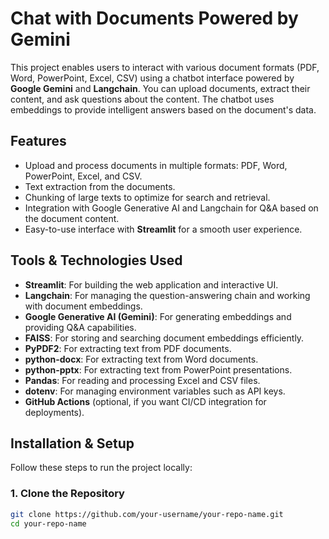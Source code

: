 # Chat with Documents Powered by Gemini

This project enables users to interact with various document formats (PDF, Word, PowerPoint, Excel, CSV) using a chatbot interface powered by **Google Gemini** and **Langchain**. You can upload documents, extract their content, and ask questions about the content. The chatbot uses embeddings to provide intelligent answers based on the document's data.

## Features
- Upload and process documents in multiple formats: PDF, Word, PowerPoint, Excel, and CSV.
- Text extraction from the documents.
- Chunking of large texts to optimize for search and retrieval.
- Integration with Google Generative AI and Langchain for Q&A based on the document content.
- Easy-to-use interface with **Streamlit** for a smooth user experience.

## Tools & Technologies Used
- **Streamlit**: For building the web application and interactive UI.
- **Langchain**: For managing the question-answering chain and working with document embeddings.
- **Google Generative AI (Gemini)**: For generating embeddings and providing Q&A capabilities.
- **FAISS**: For storing and searching document embeddings efficiently.
- **PyPDF2**: For extracting text from PDF documents.
- **python-docx**: For extracting text from Word documents.
- **python-pptx**: For extracting text from PowerPoint presentations.
- **Pandas**: For reading and processing Excel and CSV files.
- **dotenv**: For managing environment variables such as API keys.
- **GitHub Actions** (optional, if you want CI/CD integration for deployments).

## Installation & Setup

Follow these steps to run the project locally:

### 1. Clone the Repository

```bash
git clone https://github.com/your-username/your-repo-name.git
cd your-repo-name
